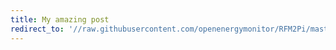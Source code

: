 ```yaml
---
title: My amazing post
redirect_to: '//raw.githubusercontent.com/openenergymonitor/RFM2Pi/master/firmware/RF12_Demo_atmega328/RF12_Demo_atmega328.ino'
---
```

